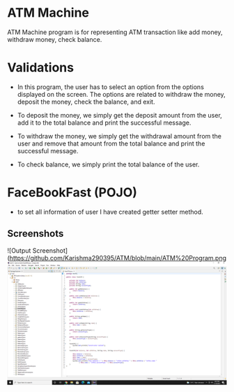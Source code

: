 
# ATM Machine 
ATM Machine program is for representing ATM transaction like add money, withdraw money, check balance.

# Validations 
 
* In this program, the user has to select an option from the options displayed on the screen. The options are related to withdraw the money, deposit the money, check the balance, and exit.

* To deposit the money, we simply get the deposit amount from the user, add it to the total balance and print the successful message.

* To withdraw the money, we simply get the withdrawal amount from the user and remove that amount from the total balance and print the successful message.

* To check balance, we simply print the total balance of the user.

# FaceBookFast (POJO)

* to  set all information of user I have created getter setter method. 

## Screenshots

![Output Screenshot](https://github.com/Karishma290395/ATM/blob/main/ATM%20Program.png
![Output Screenshot](https://github.com/Karishma290395/ATM/blob/main/FastATM.png)
